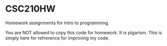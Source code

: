 # CSC210HW

Homework assignments for intro to programming.

You are NOT allowed to copy this code for homework. It is plgarism. This is simply here for refrerence for improving my code.
